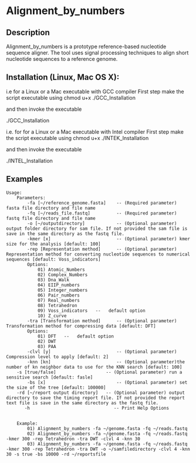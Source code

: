 # Alignment_by_numbers

## Description
Alignment_by_numbers is a prototype reference-based nucleotide sequence aligner. The tool uses signal processing techniques to align short nucleotide sequences to a reference genome.
## Installation (Linux, Mac OS X):
i.e for a Linux  or a Mac executable with GCC compiler 
First step make the script executable using
chmod u+x ./GCC_Installation

  and then invoke the executable

./GCC_Installation

i.e. for for a Linux  or a Mac executable with Intel compiler 
First step make the script executable using
chmod u+x ./INTEK_Installation

  and then invoke the executable

./INTEL_Installation
## Examples
```
Usage:
    Parameters:
        -fa [~/reference_genome.fasta]    -- (Required parameter) fasta file directory and file name
        -fq [~/reads_file.fastq]          -- (Required parameter) fastq file directory and file name
        -o [~/outputdirectory]            -- (Optional parameter) output folder directory for sam file. If not provided the sam file is save in the same directory as the fastq file.
        -kmer [x]                         -- (Optional parameter) kmer size for the analysis [default: 100]
        -rep [Representation method]      -- (Optional parameter) Representation method for converting nucleotide sequences to numerical sequences [default: Voss_indicators]
        Options:
            01) Atomic_Numbers
            02) Complex_Numbers
            03) Dna_Walk
            04) EIIP_numbers
            05) Integer_numbers
            06) Pair_numbers
            07) Real_numbers
            08) Tetrahedron
            09) Voss_indicators   --   default option
            10) Z_curve
        -tra [Transformation method]      -- (Optional parameter) Transformation method for compressing data [default: DFT]
        Options:
            01) DFT   --   default option
            02) DWT
            03) PAA
        -clvl [y]                         -- (Optional parameter) Compression level to apply [default: 2]
        -knn [kn]                         -- (Optional parameter)the number of kn neighbor data to use for the KNN search [default: 100]
	-s [true/false]                   -- (Optional parameter) run a sensitive search [default: fasle]
		-bs [x]                           -- (Optional parameter) set the size of the tree [default: 100000]
	-rd [~/report output directory]   -- (Optional parameter) output directory to save the timing report file. If not provided the report text file is save in the same directory as the fastq file.
       -h                                -- Print Help Options


    Example:
        01) Alignment_by_numbers -fa ~/genome.fasta -fq ~/reads.fastq
        02) Alignment_by_numbers -fa ~/genome.fasta -fq ~/reads.fastq -kmer 300 -rep Tetrahedron -tra DWT -clvl 4 -knn 30
        03) Alignment_by_numbers -fa ~/genome.fasta -fq ~/reads.fastq -kmer 300 -rep Tetrahedron -tra DWT -o ~/samfiledirectory -clvl 4 -knn 30 -s true -bs 10000 -rd ~/reportsfile
```

